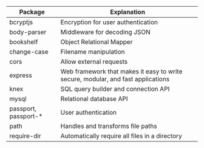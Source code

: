 | Package | Explanation |
| ------- | ----------- |
| bcryptjs | Encryption for user authentication |
| body-parser | Middleware for decoding JSON |
| bookshelf | Object Relational Mapper |
| change-case | Filename manipulation |
| cors | Allow external requests | 
| express | Web framework that makes it easy to write secure, modular, and fast applications |
| knex | SQL query builder and connection API |
| mysql | Relational database API |
| passport, passport-* | User authentication |
| path | Handles and transforms file paths |
| require-dir | Automatically require all files in a directory |